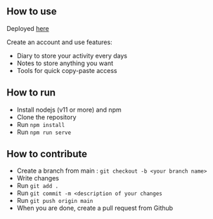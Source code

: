 ## How to use

Deployed [here](http://51.38.68.118:8081)

Create an account and use features:
- Diary to store your activity every days
- Notes to store anything you want
- Tools for quick copy-paste access

## How to run
- Install nodejs (v11 or more) and npm
- Clone the repository
- Run `npm install`
- Run `npm run serve`

## How to contribute
- Create a branch from main : `git checkout -b <your branch name>`
- Write changes
- Run `git add .`
- Run `git commit -m <description of your changes`
- Run `git push origin main`
- When you are done, create a pull request from Github
